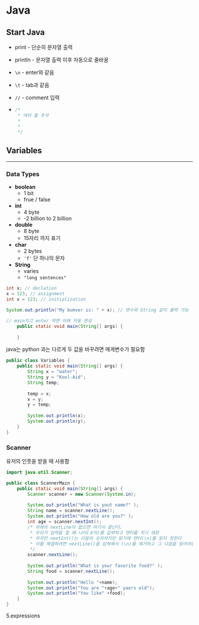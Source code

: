 # Java

## Start Java

- print - 단순히 문자열 출력

- println - 문자열 출력 이후 자동으로 줄바꿈

- `\n` - enter와 같음

- `\t` - tab과 같음

- `//` - comment 입력

- ```java
  /*
   * 여러 줄 주석
   *
   *
   */
  ```

  

## Variables

------

### Data Types

- **boolean**
  - 1 bit
  - frue / false
- **int**
  - 4 byte
  - -2 billion to 2 billion
- **double**
  - 8 byte
  - 15자리 까지 표기
- **char**
  - 2 bytes
  - `'f'` 단 하나의 문자
- **String**
  - varies
  - `"long sentences"`



```java
int x; // declation
x = 123; // assignment
int x = 123; // initialization
```

```java
System.out.println("My bumver is: " + x); // 변수와 String 같이 출력 가능
```



```java
// main치고 enter 하면 아래 자동 완성
	public static void main(String[] args) {
		 
	}
```



java는 python 과는 다르게 두 값을 바꾸려면 매게변수가 필요함

```java
public class Variables {
	public static void main(String[] args) {
		String x = "water";
		String y = "Kool-Aid";
		String temp;
        
        temp = x;
        x = y;
        y = temp;
        
		System.out.println(x);
        System.out.println(y);
	}
}

```



### Scanner

유저의 인풋을 받을 때 사용함

```java
import java.util.Scanner;

public class ScannerMain {
	public static void main(String[] args) {
		Scanner scanner = new Scanner(System.in);
		
		System.out.println("What is yout name?" );
		String name = scanner.nextLine();
		System.out.println("How old are you?" );
		int age = scanner.nextInt();
        /* 아래의 nextLine이 없으면 여기서 끝난다.
         * 우리가 입력을 할 때 나이(숫자)를 입력하고 엔터를 치기 때문
         * 하지만 nextInt()는 다음의 숫자까지만 읽기에 엔터(\n)를 읽지 못한다
         * 이를 해결하려면 nextLine()을 입력해서 (\n)를 제거하고 그 다음을 읽어야함
         */
        scanner.nextLine();
        
		System.out.println("What is your favorite food?" );
		String food = scanner.nextLine();
		
		System.out.println("Hello "+name);
		System.out.println("You are "+age+" yaers old");
		System.out.println("You like" +food);
	}
}
```



5.expressions
